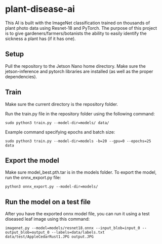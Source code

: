 # plant-disease-ai
This AI is built with the ImageNet classification trained on thousands of plant photo data using Resnet-18 and PyTorch. The purpose of this project is to give gardeners/farmers/botanists the ability to easily identify the sickness a plant has (if it has one).

## Setup
Pull the repository to the Jetson Nano home directory. Make sure the jetson-inference and pytorch libraries are installed (as well as the proper dependencies).

## Train
Make sure the current directory is the repository folder.

Run the train.py file in the repository folder using the following command:

`
sudo python3 train.py --model-dir=models/ data/
`

Example command specifying epochs and batch size:

`
sudo python3 train.py --model-dir=models -b=20 --gpu=0 --epochs=25 data
`

## Export the model
Make sure model_best.pth.tar is in the models folder. To export the model, run the onnx_export.py file:

`
python3 onnx_export.py --model-dir=models/
`

## Run the model on a test file
After you have the exported onnx model file, you can run it using a test diseased leaf image using this command:

`
imagenet.py --model=models/resnet18.onnx --input_blob=input_0 --output_blob=output_0 --labels=data/labels.txt data/test/AppleCedarRust1.JPG output.JPG
`
